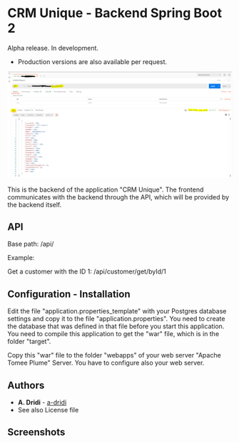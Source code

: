 # CRM Unique - Backend Spring Boot 2

Alpha release. In development. 
* Production versions are also available per request. 

![Screenshot of REST API](https://raw.githubusercontent.com/a-dridi/CRM_Unique-Backend-Spring/master/screenshot.PNG)

This is the backend of the application "CRM Unique". The frontend communicates with the backend through the API, which will be provided by the backend itself. 

## API
Base path:
/api/

Example:

Get a customer with the ID 1:
/api/customer/get/byId/1


## Configuration - Installation

Edit the file "application.properties_template" with your Postgres database settings and copy it to the file "application.properties". You need to create the database that was defined in that file before you start this application.
You need to compile this application to get the "war" file, which is in the folder "target". 

Copy this "war" file to the folder "webapps" of your web server "Apache Tomee Plume" Server. You have to configure also your web server. 


## Authors

* **A. Dridi** - [a-dridi](https://github.com/a-dridi/)
* See also License file

## Screenshots
